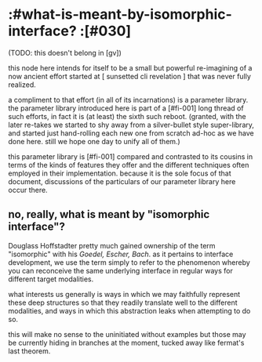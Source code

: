 # :#what-is-meant-by-isomorphic-interface? :[#030]

(TODO: this doesn't belong in [gv])

this node here intends for itself to be a small but powerful re-imagining
of a now ancient effort started at [ sunsetted cli revelation ] that
was never fully realized.

a compliment to that effort (in all of its incarnations) is a parameter
library. the parameter library introduced here is part of a [#fi-001] long thread
of such efforts, in fact it is (at least) the sixth such reboot. (granted,
with the later re-takes we started to shy away from a silver-bullet style
super-library, and started just hand-rolling each new one from scratch ad-hoc
as we have done here. still we hope one day to unify all of them.)

this parameter library is [#fi-001] compared and contrasted to its cousins
in terms of the kinds of features they offer and the different techniques
often employed in their implementation. because it is the sole focus of that
document, discussions of the particulars of our parameter library here occur
there.


## no, really, what is meant by "isomorphic interface"?

Douglass Hoffstadter pretty much gained ownership of the term "isomorphic"
with his _Goedel, Escher, Bach_. as it pertains to interface development,
we use the term simply to refer to the phenomenon whereby you can reconceive
the same underlying interface in regular ways for different target modalities.

what interests us generally is ways in which we may faithfully represent
these deep structures so that they readily translate well to the different
modalities, and ways in which this abstraction leaks when attempting to do
so.

this will make no sense to the uninitiated without examples but those may
be currently hiding in branches at the moment, tucked away like fermat's
last theorem.
